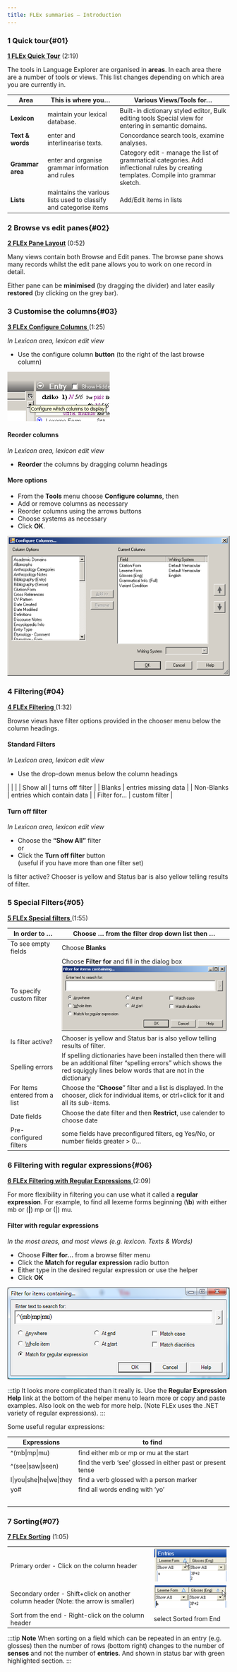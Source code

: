 ```yaml
---
title: FLEx summaries – Introduction
---
```


### 1 Quick tour{#01}
[**1 FLEx Quick Tour**](https://vimeo.com/showcase/3123523/video/111419885) (2:19)


The tools in Language Explorer are organised in **areas**. In each area there are a number of tools or views. This list changes depending on which area you are currently in.

| **Area**          | This is where you…                                                | Various Views/Tools for…                                                                                                      |
|-------------------|-------------------------------------------------------------------|-------------------------------------------------------------------------------------------------------------------------------|
| **Lexicon**       | maintain your lexical database.                                   | Built-in dictionary styled editor,  Bulk editing tools  Special view for entering in semantic domains.                        |
| **Text & words**  | enter and interlinearise texts.                                   | Concordance search tools, examine analyses.                                                                                   |
| **Grammar area**  | enter and organise grammar information and rules                  | Category edit - manage the list of grammatical categories. Add inflectional rules by creating templates. Compile into grammar sketch. |
| **Lists**         | maintains the various lists used to classify and categorise items | Add/Edit items in lists                                                                                                       |


### 2 Browse vs edit panes{#02}
[**2 FLEx Pane Layout**](https://vimeo.com/showcase/3123523/video/111419886) (0:52)

Many views contain both Browse and Edit panes. The browse pane shows many records whilst the edit pane allows you to work on one record in detail. 

Either pane can be **minimised** (by dragging the divider) and later easily **restored** (by clicking on the grey bar).



### 3 Customise the columns{#03}
[**3 FLEx Configure Columns** ](https://vimeo.com/showcase/3123523/video/111419888)(1:25)

*In Lexicon area, lexicon edit view*

-   Use the configure column **button** (to the right of the last browse column)

![](media/056b4f79371696adf773d0056279b4e4.png)

#### Reorder columns

*In Lexicon area, lexicon edit view*

-   **Reorder** the columns by dragging column headings

#### More options
-   From the **Tools** menu choose **Configure columns**, then
-   Add or remove columns as necessary
-   Reorder columns using the arrows buttons
-   Choose  systems as necessary
-   Click **OK**.

![](media/77c7dba87c21528803e56483a0ba0bb9.png)


### 4 Filtering{#04}
[**4 FLEx Filtering** ](https://vimeo.com/showcase/3123523/video/111419890)(1:32)

Browse views have filter options provided in the chooser menu below the column headings.
 
#### Standard Filters

*In Lexicon area, lexicon edit view*

-   Use the drop-down menus below the column headings

|   |   |
| Show all | turns off filter | 
| Blanks | entries missing data |
| Non-Blanks | entries which contain data |
| Filter for… | custom filter |

#### Turn off filter

*In Lexicon area, lexicon edit view*

-   Choose the **“Show All”** filter   
    or  
- Click the **Turn off filter** button   
(useful if you have more than one filter set)

Is filter active?    Chooser is yellow and Status bar is also yellow telling results of filter.                                                                                      

### 5 Special Filters{#05} 
[**5 FLEx Special filters** ](https://vimeo.com/showcase/3123523/video/111419891)(1:55)

| In order to …                 | Choose … from the filter drop down list then …                                                                                                                                        |
|-------------------------------|--------------------------------------------------------------------------------------------------------------------------------------------------------------------------------------|
| To see empty fields           | Choose **Blanks**                                                                                                                                                                    |
| To specify custom filter      | Choose **Filter for** and fill in the dialog box ![](media/b7d84efc2113fd48a2648e98b9e8aacd.png)                                                                                     |
| Is filter active?             | Chooser is yellow and Status bar is also yellow telling results of filter.                                                                                                           |
| Spelling errors               | If spelling dictionaries have been installed then there will be an additional filter “spelling errors” which shows the red squiggly lines below words that are not in the dictionary |
| For Items entered from a list | Choose the “**Choose**” filter and a list is displayed. In the chooser, click for individual items, or ctrl+click for it and all its sub-items.                                       |
| Date fields                   | Choose the date filter and then **Restrict**, use calender to choose date                                      |
| Pre-configured filters        | some fields have preconfigured filters,  eg Yes/No, or number fields greater \> 0…                                  |

### 6 Filtering with regular expressions{#06}
[**6 FLEx Filtering with Regular Expressions** ](https://vimeo.com/showcase/3123523/video/111421267)(2:09)

For more flexibility in filtering you can use what it called a **regular expression**. For example, to find all lexeme forms beginning (**\b**) with either mb or (**|**) mp or (|) mu.

#### Filter with regular expressions
*In the most areas, and most views (e.g. lexicon. Texts & Words)*

-   Choose **Filter for…**  from a browse filter menu
-   Click the **Match for regular expression** radio button
-   Either type in the desired regular expression or use the helper
-   Click **OK**

![](media/052f3db18755b05cf674a4b6d6febb63.png)

:::tip
It looks more complicated than it really is.  Use the **Regular Expression Help** link at the bottom of the helper menu to learn more or copy and paste examples. Also look on the web for more help. (Note FLEx uses the .NET variety of regular expressions).
:::

Some useful regular expressions:

| Expressions  |   to find |
| --------|-------------------------------------------------------------|
| \^(mb\|mp\|mu)            | find either mb or mp or mu at the start                     |
| \^(see\|saw\|seen)        | find the verb ‘see’ glossed in either past or present tense |
| I\|you\|she\|he\|we\|they | find a verb glossed with a person marker                    |
| yo\#                      | find all words ending with ‘yo’                             |
|                           |                                                             |
|                           |                                                             |
|                           |                                                             |
|                           |                                                             |
|                           |                                                             |


### 7 Sorting{#07}
[**7 FLEx Sorting**](https://vimeo.com/showcase/3123523/video/111421269) (1:05)

|           |                      |
|---------------------------|-------------------------------------------------------------|
| Primary order - Click on the column header |  ![](media/973a4ac69224b160ac30419cc6dd3af9.png) | 
| Secondary order - Shift+click on another column header (Note: the arrow is smaller) |  ![](media/e5227cb0180256d9bb6a810d9042c152.png) |
| Sort from the end - Right-click on the column header  | select Sorted from End |

:::tip **Note**
When sorting on a field which can be repeated in an entry (e.g. glosses) then the number of rows (bottom right) changes to the number of **senses** and not the number of **entries**.  And  shown in status bar with green highlighted section.
:::
